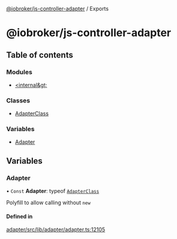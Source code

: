 [@iobroker/js-controller-adapter](README.md) / Exports

# @iobroker/js-controller-adapter

## Table of contents

### Modules

- [&lt;internal\&gt;](modules/internal_.md)

### Classes

- [AdapterClass](classes/AdapterClass.md)

### Variables

- [Adapter](modules.md#adapter)

## Variables

### Adapter

• `Const` **Adapter**: typeof [`AdapterClass`](classes/AdapterClass.md)

Polyfill to allow calling without `new`

#### Defined in

[adapter/src/lib/adapter/adapter.ts:12105](https://github.com/ioBroker/ioBroker.js-controller/blob/82d63f20/packages/adapter/src/lib/adapter/adapter.ts#L12105)
